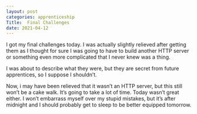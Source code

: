 ```yaml
---
layout: post 
categories: apprenticeship
Title:  Final Challenges 
date: 2021-04-12
---
```


I got my final challenges today.  I was actually slightly relieved after getting them as I thought for sure I was going to have to build another HTTP server or something even more complicated that I never knew was a thing.  

I was about to describe what they were, but they are secret from future apprentices, so I suppose I shouldn’t.

Now, i may have been relieved that it wasn’t an HTTP server, but this still won’t be a cake walk.  It’s going to take a lot of time.  Today wasn’t great either.  I won’t embarrass myself over my stupid mistakes, but it’s after midnight and I should probably get to sleep to be better equipped tomorrow.

